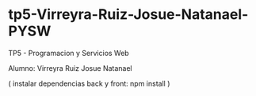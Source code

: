 # tp5-Virreyra-Ruiz-Josue-Natanael-PYSW
TP5 - Programacion y Servicios Web

Alumno: Virreyra Ruiz Josue Natanael

( instalar dependencias back y front: npm install )
